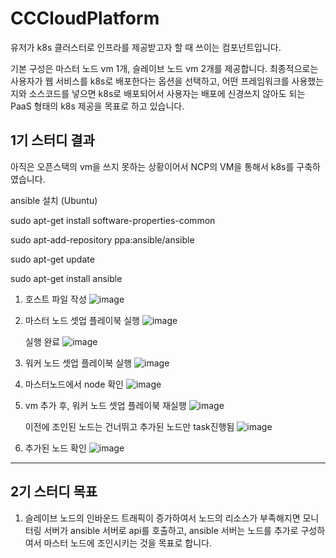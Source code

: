 # CCCloudPlatform
유저가 k8s 클러스터로 인프라를 제공받고자 할 때 쓰이는 컴포넌트입니다.

기본 구성은 마스터 노드 vm 1개, 슬레이브 노드 vm 2개를 제공합니다.
최종적으로는 사용자가 웹 서비스를 k8s로 배포한다는 옵션을 선택하고, 어떤 프레임워크를 사용했는지와 소스코드를 넣으면 k8s로 배포되어서 사용자는 배포에 신경쓰지 않아도 되는 PaaS 형태의 k8s 제공을 목표로 하고 있습니다.


## 1기 스터디 결과
아직은 오픈스택의 vm을 쓰지 못하는 상황이어서 NCP의 VM을 통해서 k8s를 구축하였습니다.

ansible 설치 (Ubuntu)

sudo apt-get install software-properties-common

sudo apt-add-repository ppa:ansible/ansible

sudo apt-get update

sudo apt-get install ansible


1. 호스트 파일 작성
![image](https://github.com/user-attachments/assets/f997e010-7a62-4ae1-835b-add778a97262)


 

2. 마스터 노드 셋업 플레이북 실행
![image](https://github.com/user-attachments/assets/46ece8f1-a691-4829-8dca-cd75e131ef1c)



 

   실행 완료
![image](https://github.com/user-attachments/assets/66705954-cfc2-4f08-b3db-456304c0623f)



 

3. 워커 노드 셋업 플레이북 실행
![image](https://github.com/user-attachments/assets/5bb07497-f2de-4c83-bdf0-ef705a33e998)



 

4. 마스터노드에서 node 확인
![image](https://github.com/user-attachments/assets/03bc7a71-1bff-4634-be15-8bda985c6b62)



 

5. vm 추가 후, 워커 노드 셋업 플레이북 재실행
![image](https://github.com/user-attachments/assets/e2968e35-3f97-488b-a9db-86f4a8184eb8)



 

   이전에 조인된 노드는 건너뛰고 추가된 노드만 task진행됨
![image](https://github.com/user-attachments/assets/d5bb0541-2255-429f-a631-d1c0348959cd)




 

6. 추가된 노드 확인
![image](https://github.com/user-attachments/assets/c8aba61c-5633-4e98-ab95-9fe23ab04566)





---

## 2기 스터디 목표
1. 슬레이브 노드의 인바운드 트래픽이 증가하여서 노드의 리소스가 부족해지면 모니터링 서버가 ansible 서버로 api를 호출하고, ansible 서버는 노드를 추가로 구성하여서 마스터 노드에 조인시키는 것을 목표로 합니다.
